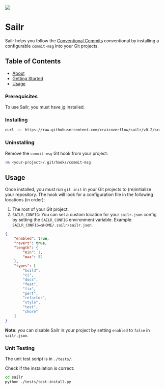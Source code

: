 ![](https://www.codetriage.com/craicoverflow/sailr/badges/users.svg)

# Sailr

Sailr helps you follow the [Conventional Commits](https://www.conventionalcommits.org) conventional by installing a configurable `commit-msg` into your Git projects.

## Table of Contents
+ [About](#about)
+ [Getting Started](#getting_started)
+ [Usage](#usage)

### Prerequisites

To use Sailr, you must have [jq](https://stedolan.github.io/jq/download/) installed.

### Installing

```sh
curl -o- https://raw.githubusercontent.com/craicoverflow/sailr/v0.2/scripts/install.sh | bash
```

### Uninstalling

Remove the `commit-msg` Git hook from your project:

```sh
rm <your-project>/.git/hooks/commit-msg
```

## Usage <a name = "usage"></a>

Once installed, you must run `git init` in your Git projects to (re)initialize your repository. The hook will look for a configuration file in the following locations (in order):

1. The root of your Git project.
2. `SAILR_CONFIG`: You can set a custom location for your `sailr.json` config by setting the `SAILR_CONFIG` environment variable. Example: `SAILR_CONFIG=$HOME/.sailr/sailr.json`.

```json
{
    "enabled": true,
    "revert": true,
    "length": {
        "min": 1,
        "max": 52
    },
    "types": [
        "build",
        "ci",
        "docs",
        "feat",
        "fix",
        "perf",
        "refactor",
        "style",
        "test",
        "chore"
    ]
}
```

**Note**: you can disable Sailr in your project by setting `enabled` to `false` in `sailr.json`.

### Unit Testing

The unit test script is in `./tests/`.

Check if the installation is correct:

```sh
cd sailr
python ./tests/test-install.py
```